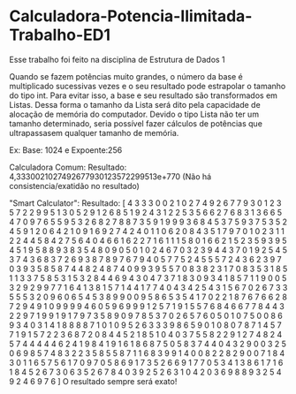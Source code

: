 # Calculadora-Potencia-Ilimitada-Trabalho-ED1

Esse trabalho foi feito na disciplina de Estrutura de Dados 1

Quando se fazem potências muito grandes, o número da base é multiplicado sucessivas vezes e
o seu resultado pode estrapolar o tamanho do tipo int.
Para evitar isso, a base e seu resultado são transformados em Listas.
Dessa forma o tamanho da Lista será dito pela capacidade de alocação de memória do computador.
Devido o tipo Lista não ter um tamanho determinado, seria possível fazer cálculos de potências que
ultrapassasem qualquer tamanho de memória.

Ex: Base: 1024 e Expoente:256

Calculadora Comum:
Resultado: 4,3330021027492677930123572299513e+770
(Não há consistencia/exatidão no resultado)

"Smart Calculator":
Resultado: [ 4 3 3 3 0 0 2 1 0 2 7 4 9 2 6 7 7 9 3 0 1 2 3 5 7 2 2 9 9 5 1 3 0 5
 2 9 1 2 6 8 5 1 9 2 4 3 1 2 2 5 3 5 6 6 2 7 6 8 3 1 3 6 6 5 4 7 0 9 7 6 5 5 9 5
 3 2 6 8 2 7 8 8 7 3 5 9 1 9 9 9 3 6 8 4 5 3 7 5 9 3 7 5 3 5 2 4 5 9 1 2 0 6 4 2
 1 0 9 1 6 9 2 7 4 2 4 0 1 1 0 6 2 0 8 4 3 5 1 7 9 7 0 1 0 2 3 1 1 2 2 4 4 5 8 4
 2 7 5 6 4 0 4 6 6 1 6 2 2 7 1 6 1 1 1 5 8 0 1 6 6 2 1 5 2 3 5 9 3 9 5 4 5 1 9 5
 8 8 9 3 8 3 5 4 8 0 9 0 5 0 1 0 2 4 6 7 0 3 2 3 9 4 4 3 7 0 1 9 2 5 4 5 3 7 4 3
 6 8 3 7 2 6 9 3 8 7 8 9 7 6 7 9 4 0 5 7 7 5 2 4 5 5 5 7 2 4 3 6 2 3 9 7 0 3 9 3
 5 8 5 8 7 4 4 8 2 4 8 7 4 0 9 9 3 9 5 5 7 0 8 3 8 2 3 1 7 0 8 3 5 3 1 8 5 1 1 3
 3 7 5 8 5 3 1 5 3 2 8 4 4 6 9 4 3 0 4 7 3 7 1 8 3 0 9 3 4 1 8 5 7 1 1 9 0 0 5 3
 2 9 2 9 9 7 7 1 6 4 1 3 8 1 5 7 1 4 4 1 7 7 4 0 4 3 4 2 5 4 3 1 5 6 7 0 2 6 7 3
 3 5 5 5 3 2 0 9 6 0 6 5 4 5 3 8 9 9 0 0 9 5 8 6 5 3 5 4 1 7 0 2 2 1 8 7 6 7 6 6
 2 8 7 2 9 4 9 1 0 9 9 9 9 4 6 0 5 9 6 9 9 9 1 2 5 7 1 9 1 5 5 7 6 8 4 6 6 7 7 8
 4 4 3 2 2 9 7 1 9 9 1 9 1 7 9 7 3 5 8 9 0 9 7 8 5 3 7 0 2 6 5 7 6 0 5 0 1 0 7 5
 0 0 8 6 9 3 4 0 3 1 4 1 8 8 8 8 7 1 0 1 0 9 5 2 6 3 3 3 9 8 6 5 9 0 1 0 8 0 7 8
 7 1 4 5 7 7 1 9 1 5 7 2 2 3 6 8 7 2 0 8 4 4 5 2 1 8 5 1 0 4 0 3 7 5 5 8 2 2 9 1
 2 7 4 8 2 4 5 7 4 4 4 4 4 6 2 4 1 9 8 4 1 9 1 6 1 8 6 8 7 5 0 5 8 3 7 4 4 0 4 3
 2 9 0 0 3 2 5 0 6 9 8 5 7 4 8 3 2 2 3 5 8 5 5 8 7 1 1 6 8 3 9 9 1 4 0 0 8 2 2 8
 2 9 0 0 7 1 8 4 3 0 1 1 6 5 7 5 6 1 7 0 9 7 0 5 8 6 9 1 7 3 5 2 6 6 9 1 7 7 0 5
 3 4 1 3 8 6 1 7 1 6 1 8 4 5 2 6 7 3 0 6 3 5 2 6 7 8 4 0 3 9 2 5 2 6 3 1 0 4 2 0
 3 6 9 8 8 9 3 2 5 4 9 2 4 6 9 7 6 ]
 O resultado sempre será exato!
